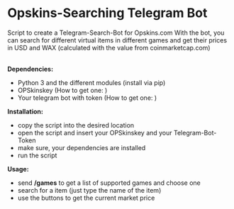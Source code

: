 <h1>Opskins-Searching Telegram Bot</h1>
Script to create a Telegram-Search-Bot for Opskins.com
With the bot, you can search for different virtual items in different games and get their prices in USD and WAX (calculated with
the value from coinmarketcap.com)<br><br>



<b>Dependencies:</b>
- Python 3 and the different modules (install via pip)
- OPSkinskey (How to get one: )
- Your telegram bot with token (How to get one: )

<b>Installation:</b>
- copy the script into the desired location
- open the script and insert your OPSkinskey and your Telegram-Bot-Token
- make sure, your dependencies are installed
- run the script

<b>Usage:</b>
 - send <b>/games</b> to get a list of supported games and choose one
 - search for a item (just type the name of the item)
 - use the buttons to get the current market price